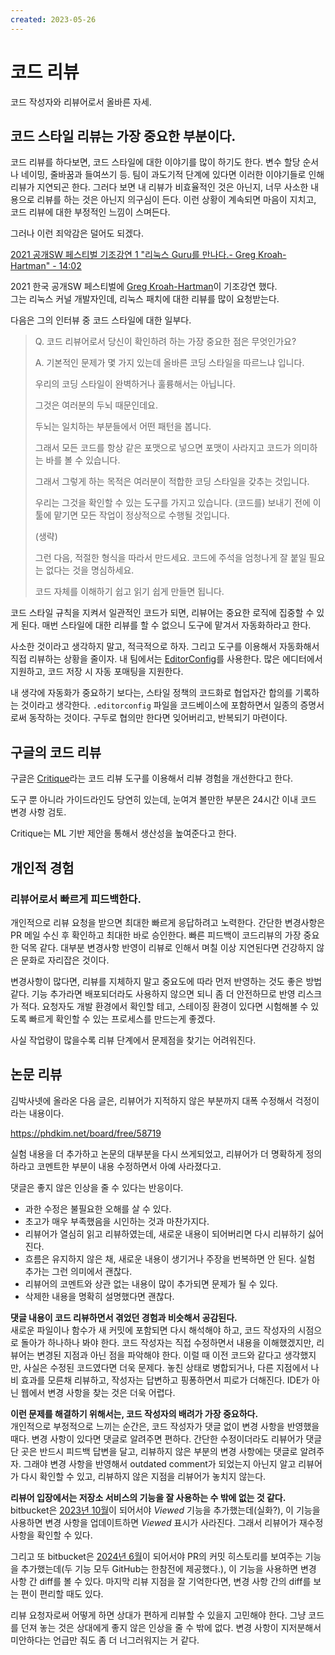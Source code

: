 ```yaml
---
created: 2023-05-26
---
```

# 코드 리뷰

코드 작성자와 리뷰어로서 올바른 자세.

## 코드 스타일 리뷰는 가장 중요한 부분이다.

코드 리뷰를 하다보면, 코드 스타일에 대한 이야기를 많이 하기도 한다.
변수 할당 순서나 네이밍, 줄바꿈과 들여쓰기 등.
팀이 과도기적 단계에 있다면 이러한 이야기들로 인해 리뷰가 지연되곤 한다.
그러다 보면 내 리뷰가 비효율적인 것은 아닌지, 너무 사소한 내용으로 리뷰를 하는 것은 아닌지 의구심이 든다.
이런 상황이 계속되면 마음이 지치고, 코드 리뷰에 대한 부정적인 느낌이 스며든다.

그러나 이런 죄악감은 덜어도 되겠다.

[2021 공개SW 페스티벌 기조강연 1 "리눅스 Guru를 만나다.- Greg Kroah-Hartman" - 14:02](https://youtu.be/JcY35HD77lg?t=828)

2021 한국 공개SW 페스티벌에 [Greg Kroah-Hartman](https://en.wikipedia.org/wiki/Greg_Kroah-Hartman)이 기조강연 했다.\
그는 리눅스 커널 개발자인데, 리눅스 패치에 대한 리뷰를 많이 요청받는다.

다음은 그의 인터뷰 중 코드 스타일에 대한 일부다.

> Q. 코드 리뷰어로서 당신이 확인하려 하는 가장 중요한 점은 무엇인가요?
>
> A. 기본적인 문제가 몇 가지 있는데 올바른 코딩 스타일을 따르느냐 입니다.
>
> 우리의 코딩 스타일이 완벽하거나 훌륭해서는 아닙니다.
>
> 그것은 여러분의 두뇌 때문인데요.
>
> 두뇌는 일치하는 부분들에서 어떤 패턴을 봅니다.
>
> 그래서 모든 코드를 항상 같은 포맷으로 넣으면 포맷이 사라지고
> 코드가 의미하는 바를 볼 수 있습니다.
>
> 그래서 그렇게 하는 목적은 여러분이 적합한 코딩 스타일을 갖추는 것입니다.
>
> 우리는 그것을 확인할 수 있는 도구를 가지고 있습니다. (코드를) 보내기 전에 이 툴에 맡기면 모든 작업이 정상적으로 수행될 것입니다.
>
> (생략)
>
> 그런 다음, 적절한 형식을 따라서 만드세요. 코드에 주석을 엄청나게 잘 붙일 필요는 없다는 것을 명심하세요.
>
> 코드 자체를 이해하기 쉽고 읽기 쉽게 만들면 됩니다.

코드 스타일 규칙을 지켜서 일관적인 코드가 되면, 리뷰어는 중요한 로직에 집중할 수 있게 된다.
매번 스타일에 대한 리뷰를 할 수 없으니 도구에 맡겨서 자동화하라고 한다.

사소한 것이라고 생각하지 말고, 적극적으로 하자. 그리고 도구를 이용해서 자동화해서 직접 리뷰하는 상황을 줄이자.
내 팀에서는 [EditorConfig](https://editorconfig.org/)를 사용한다.
많은 에디터에서 지원하고, 코드 저장 시 자동 포매팅을 지원한다.

내 생각에 자동화가 중요하기 보다는, 스타일 정책의 코드화로 협업자간 합의를 기록하는 것이라고 생각한다.
`.editorconfig` 파일을 코드베이스에 포함하면서 일종의 증명서로써 동작하는 것이다.
구두로 협의만 한다면 잊어버리고, 반복되기 마련이다.

## 구글의 코드 리뷰

구글은 [Critique](https://news.hada.io/topic?id=12289)라는 코드 리뷰 도구를 이용해서 리뷰 경험을 개선한다고 한다.

도구 뿐 아니라 가이드라인도 당연히 있는데, 눈여겨 볼만한 부분은 24시간 이내 코드 변경 사항 검토.

Critique는 ML 기반 제안을 통해서 생산성을 높여준다고 한다.

## 개인적 경험

### 리뷰어로서 빠르게 피드백한다.

개인적으로 리뷰 요청을 받으면 최대한 빠르게 응답하려고 노력한다.
간단한 변경사항은 PR 메일 수신 후 확인하고 최대한 바로 승인한다.
빠른 피드백이 코드리뷰의 가장 중요한 덕목 같다.
대부분 변경사항 반영이 리뷰로 인해서 며칠 이상 지연된다면 건강하지 않은 문화로 자리잡은 것이다.

변경사항이 많다면, 리뷰를 지체하지 말고 중요도에 따라 먼저 반영하는 것도 좋은 방법 같다.
기능 추가라면 배포되더라도 사용하지 않으면 되니 좀 더 안전하므로 반영 리스크가 적다.
요청자도 개발 환경에서 확인할 테고, 스테이징 환경이 있다면 시험해볼 수 있도록 빠르게 확인할 수 있는 프로세스를 만드는게 좋겠다.

사실 작업량이 많을수록 리뷰 단계에서 문제점을 찾기는 어려워진다.

## 논문 리뷰

김박사넷에 올라온 다음 글은, 리뷰어가 지적하지 않은 부분까지 대폭 수정해서 걱정이라는 내용이다.

https://phdkim.net/board/free/58719

실험 내용을 더 추가하고 논문의 대부분을 다시 쓰게되었고,
리뷰어가 더 명확하게 정의하라고 코멘트한 부분이 내용 수정하면서 아예 사라졌다고.

댓글은 좋지 않은 인상을 줄 수 있다는 반응이다.

- 과한 수정은 불필요한 오해를 살 수 있다.
- 초고가 매우 부족했음을 시인하는 것과 마찬가지다.
- 리뷰어가 열심히 읽고 리뷰하였는데, 새로운 내용이 되어버리면 다시 리뷰하기 싫어진다.
- 흐름은 유지하지 않은 채, 새로운 내용이 생기거나 주장을 번복하면 안 된다. 실험 추가는 그런 의미에서 괜찮다.
- 리뷰어의 코멘트와 상관 없는 내용이 많이 추가되면 문제가 될 수 있다.
- 삭제한 내용을 명확히 설명했다면 괜찮다.

**댓글 내용이 코드 리뷰하면서 겪었던 경험과 비슷해서 공감된다.**\
새로운 파일이나 함수가 새 커밋에 포함되면 다시 해석해야 하고, 코드 작성자의 시점으로 돌아가 하나하나 봐야 한다.
코드 작성자는 직접 수정하면서 내용을 이해했겠지만, 리뷰어는 변경된 지점과 아닌 점을 파악해야 한다.
이럴 때 이전 코드와 같다고 생각했지만, 사실은 수정된 코드였다면 더욱 문제다.
놓친 상태로 병합되거나, 다른 지점에서 나비 효과를 모른채 리뷰하고, 작성자는 답변하고 핑퐁하면서 피로가 더해진다.
IDE가 아닌 웹에서 변경 사항을 찾는 것은 더욱 어렵다.

**이런 문제를 해결하기 위해서는, 코드 작성자의 배려가 가장 중요하다.**\
개인적으로 부정적으로 느끼는 순간은, 코드 작성자가 댓글 없이 변경 사항을 반영했을 때다.
변경 사항이 있다면 댓글로 알려주면 편하다.
간단한 수정이더라도 리뷰어가 댓글 단 곳은 반드시 피드백 답변을 달고, 리뷰하지 않은 부분의 변경 사항에는 댓글로 알려주자.
그래야 변경 사항을 반영해서 outdated comment가 되었는지 아닌지 알고 리뷰어가 다시 확인할 수 있고,
리뷰하지 않은 지점을 리뷰어가 놓치지 않는다.

**리뷰어 입장에서는 저장소 서비스의 기능을 잘 사용하는 수 밖에 없는 것 같다.**\
bitbucket은 [2023년 10월](https://community.atlassian.com/t5/Bitbucket-articles/Keep-track-of-viewed-files-on-Bitbucket-Cloud-pull-requests/ba-p/2497882)이
되어서야 *Viewed* 기능을 추가했는데(실화?), 이 기능을 사용하면 변경 사항을 업데이트하면 *Viewed* 표시가 사라진다.
그래서 리뷰어가 재수정 사항을 확인할 수 있다.

그리고 또 bitbucket은 [2024년 6월](https://community.atlassian.com/t5/Bitbucket-articles/New-in-Bitbucket-Focus-on-recent-code-changes-with-iterative/ba-p/2729111)이 되어서야
PR의 커밋 히스토리를 보여주는 기능을 추가했는데(두 기능 모두 GitHub는 한참전에 제공했다.), 이 기능을 사용하면 변경 사항 간 diff를 볼 수 있다.
마지막 리뷰 지점을 잘 기억한다면, 변경 사항 간의 diff를 보는 편이 편리할 때도 있다.

리뷰 요청자로써 어떻게 하면 상대가 편하게 리뷰할 수 있을지 고민해야 한다.
그냥 코드를 던져 놓는 것은 상대에게 좋지 않은 인상을 줄 수 밖에 없다.
변경 사항이 지저분해서 미안하다는 언급만 줘도 좀 더 너그러워지는 거 같다.
